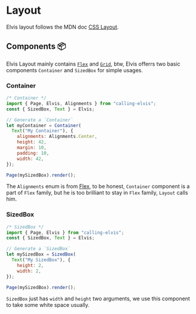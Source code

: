# Layout

Elvis layout follows the MDN doc [CSS Layout][1].

## Components 📦

Elvis Layout mainly contains [`Flex`](/flex.md) and [`Grid`](/grid.md), btw, Elvis offerrs two basic components `Container` and `SizedBox` for simple usages.

### Container
```js
/* Container */
import { Page, Elvis, Alignments } from "calling-elvis";
const { SizedBox, Text } = Elvis;

// Generate a `Container`
let myContainer = Container(
  Text("My Container"), {
    alignments: Alignments.Center,
    height: 42,
    margin: 10,
    padding: 10,
    width: 42,
});

Page(mySizedBox).render();
```

The `Alignments` enum is from [Flex](/flex.md), to be honest, `Container` component is a part of `Flex` family, but he is too brilliant to stay in `Flex` family, `Layout` calls him.


### SizedBox

```js
/* SizedBox */
import { Page, Elvis } from "calling-elvis";
const { SizedBox, Text } = Elvis;

// Generate a `SizedBox`
let mySizedBox = SizedBox(
  Text("My SizedBox"), {
    height: 2,
    width: 2,
});

Page(mySizedBox).render();
```

`SizedBox` just has `width` and `height` two arguments, we use this component to take some white space usually.

[1]: https://developer.mozilla.org/en-US/docs/Learn/CSS/CSS_layout
[2]: https://developer.mozilla.org/en-US/docs/Web/CSS/CSS_Box_Alignment
